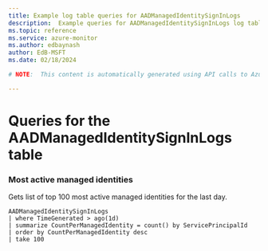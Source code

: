 ```yaml
---
title: Example log table queries for AADManagedIdentitySignInLogs
description:  Example queries for AADManagedIdentitySignInLogs log table
ms.topic: reference
ms.service: azure-monitor
ms.author: edbaynash
author: EdB-MSFT
ms.date: 02/18/2024

# NOTE:  This content is automatically generated using API calls to Azure. Any edits made on these files will be overwritten in the next run of the script. 

---
```


# Queries for the AADManagedIdentitySignInLogs table


### Most active managed identities  


Gets list of top 100 most active managed identities for the last day.  

```query
AADManagedIdentitySignInLogs
| where TimeGenerated > ago(1d)
| summarize CountPerManagedIdentity = count() by ServicePrincipalId
| order by CountPerManagedIdentity desc
| take 100
```

